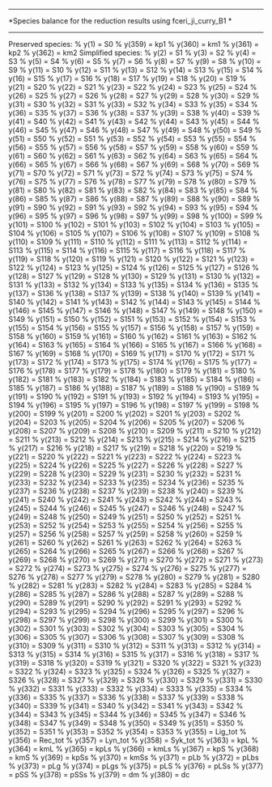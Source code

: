 ********************************************************************
*Species balance for the reduction results using fceri_ji_curry_B1 *       
********************************************************************
Preserved species:
%     y(1) = S0
%     y(359) = kp1
%     y(360) = km1
%     y(361) = kp2
%     y(362) = km2
Simplified species:
%     y(2) = S1
%     y(3) = S2
%     y(4) = S3
%     y(5) = S4
%     y(6) = S5
%     y(7) = S6
%     y(8) = S7
%     y(9) = S8
%     y(10) = S9
%     y(11) = S10
%     y(12) = S11
%     y(13) = S12
%     y(14) = S13
%     y(15) = S14
%     y(16) = S15
%     y(17) = S16
%     y(18) = S17
%     y(19) = S18
%     y(20) = S19
%     y(21) = S20
%     y(22) = S21
%     y(23) = S22
%     y(24) = S23
%     y(25) = S24
%     y(26) = S25
%     y(27) = S26
%     y(28) = S27
%     y(29) = S28
%     y(30) = S29
%     y(31) = S30
%     y(32) = S31
%     y(33) = S32
%     y(34) = S33
%     y(35) = S34
%     y(36) = S35
%     y(37) = S36
%     y(38) = S37
%     y(39) = S38
%     y(40) = S39
%     y(41) = S40
%     y(42) = S41
%     y(43) = S42
%     y(44) = S43
%     y(45) = S44
%     y(46) = S45
%     y(47) = S46
%     y(48) = S47
%     y(49) = S48
%     y(50) = S49
%     y(51) = S50
%     y(52) = S51
%     y(53) = S52
%     y(54) = S53
%     y(55) = S54
%     y(56) = S55
%     y(57) = S56
%     y(58) = S57
%     y(59) = S58
%     y(60) = S59
%     y(61) = S60
%     y(62) = S61
%     y(63) = S62
%     y(64) = S63
%     y(65) = S64
%     y(66) = S65
%     y(67) = S66
%     y(68) = S67
%     y(69) = S68
%     y(70) = S69
%     y(71) = S70
%     y(72) = S71
%     y(73) = S72
%     y(74) = S73
%     y(75) = S74
%     y(76) = S75
%     y(77) = S76
%     y(78) = S77
%     y(79) = S78
%     y(80) = S79
%     y(81) = S80
%     y(82) = S81
%     y(83) = S82
%     y(84) = S83
%     y(85) = S84
%     y(86) = S85
%     y(87) = S86
%     y(88) = S87
%     y(89) = S88
%     y(90) = S89
%     y(91) = S90
%     y(92) = S91
%     y(93) = S92
%     y(94) = S93
%     y(95) = S94
%     y(96) = S95
%     y(97) = S96
%     y(98) = S97
%     y(99) = S98
%     y(100) = S99
%     y(101) = S100
%     y(102) = S101
%     y(103) = S102
%     y(104) = S103
%     y(105) = S104
%     y(106) = S105
%     y(107) = S106
%     y(108) = S107
%     y(109) = S108
%     y(110) = S109
%     y(111) = S110
%     y(112) = S111
%     y(113) = S112
%     y(114) = S113
%     y(115) = S114
%     y(116) = S115
%     y(117) = S116
%     y(118) = S117
%     y(119) = S118
%     y(120) = S119
%     y(121) = S120
%     y(122) = S121
%     y(123) = S122
%     y(124) = S123
%     y(125) = S124
%     y(126) = S125
%     y(127) = S126
%     y(128) = S127
%     y(129) = S128
%     y(130) = S129
%     y(131) = S130
%     y(132) = S131
%     y(133) = S132
%     y(134) = S133
%     y(135) = S134
%     y(136) = S135
%     y(137) = S136
%     y(138) = S137
%     y(139) = S138
%     y(140) = S139
%     y(141) = S140
%     y(142) = S141
%     y(143) = S142
%     y(144) = S143
%     y(145) = S144
%     y(146) = S145
%     y(147) = S146
%     y(148) = S147
%     y(149) = S148
%     y(150) = S149
%     y(151) = S150
%     y(152) = S151
%     y(153) = S152
%     y(154) = S153
%     y(155) = S154
%     y(156) = S155
%     y(157) = S156
%     y(158) = S157
%     y(159) = S158
%     y(160) = S159
%     y(161) = S160
%     y(162) = S161
%     y(163) = S162
%     y(164) = S163
%     y(165) = S164
%     y(166) = S165
%     y(167) = S166
%     y(168) = S167
%     y(169) = S168
%     y(170) = S169
%     y(171) = S170
%     y(172) = S171
%     y(173) = S172
%     y(174) = S173
%     y(175) = S174
%     y(176) = S175
%     y(177) = S176
%     y(178) = S177
%     y(179) = S178
%     y(180) = S179
%     y(181) = S180
%     y(182) = S181
%     y(183) = S182
%     y(184) = S183
%     y(185) = S184
%     y(186) = S185
%     y(187) = S186
%     y(188) = S187
%     y(189) = S188
%     y(190) = S189
%     y(191) = S190
%     y(192) = S191
%     y(193) = S192
%     y(194) = S193
%     y(195) = S194
%     y(196) = S195
%     y(197) = S196
%     y(198) = S197
%     y(199) = S198
%     y(200) = S199
%     y(201) = S200
%     y(202) = S201
%     y(203) = S202
%     y(204) = S203
%     y(205) = S204
%     y(206) = S205
%     y(207) = S206
%     y(208) = S207
%     y(209) = S208
%     y(210) = S209
%     y(211) = S210
%     y(212) = S211
%     y(213) = S212
%     y(214) = S213
%     y(215) = S214
%     y(216) = S215
%     y(217) = S216
%     y(218) = S217
%     y(219) = S218
%     y(220) = S219
%     y(221) = S220
%     y(222) = S221
%     y(223) = S222
%     y(224) = S223
%     y(225) = S224
%     y(226) = S225
%     y(227) = S226
%     y(228) = S227
%     y(229) = S228
%     y(230) = S229
%     y(231) = S230
%     y(232) = S231
%     y(233) = S232
%     y(234) = S233
%     y(235) = S234
%     y(236) = S235
%     y(237) = S236
%     y(238) = S237
%     y(239) = S238
%     y(240) = S239
%     y(241) = S240
%     y(242) = S241
%     y(243) = S242
%     y(244) = S243
%     y(245) = S244
%     y(246) = S245
%     y(247) = S246
%     y(248) = S247
%     y(249) = S248
%     y(250) = S249
%     y(251) = S250
%     y(252) = S251
%     y(253) = S252
%     y(254) = S253
%     y(255) = S254
%     y(256) = S255
%     y(257) = S256
%     y(258) = S257
%     y(259) = S258
%     y(260) = S259
%     y(261) = S260
%     y(262) = S261
%     y(263) = S262
%     y(264) = S263
%     y(265) = S264
%     y(266) = S265
%     y(267) = S266
%     y(268) = S267
%     y(269) = S268
%     y(270) = S269
%     y(271) = S270
%     y(272) = S271
%     y(273) = S272
%     y(274) = S273
%     y(275) = S274
%     y(276) = S275
%     y(277) = S276
%     y(278) = S277
%     y(279) = S278
%     y(280) = S279
%     y(281) = S280
%     y(282) = S281
%     y(283) = S282
%     y(284) = S283
%     y(285) = S284
%     y(286) = S285
%     y(287) = S286
%     y(288) = S287
%     y(289) = S288
%     y(290) = S289
%     y(291) = S290
%     y(292) = S291
%     y(293) = S292
%     y(294) = S293
%     y(295) = S294
%     y(296) = S295
%     y(297) = S296
%     y(298) = S297
%     y(299) = S298
%     y(300) = S299
%     y(301) = S300
%     y(302) = S301
%     y(303) = S302
%     y(304) = S303
%     y(305) = S304
%     y(306) = S305
%     y(307) = S306
%     y(308) = S307
%     y(309) = S308
%     y(310) = S309
%     y(311) = S310
%     y(312) = S311
%     y(313) = S312
%     y(314) = S313
%     y(315) = S314
%     y(316) = S315
%     y(317) = S316
%     y(318) = S317
%     y(319) = S318
%     y(320) = S319
%     y(321) = S320
%     y(322) = S321
%     y(323) = S322
%     y(324) = S323
%     y(325) = S324
%     y(326) = S325
%     y(327) = S326
%     y(328) = S327
%     y(329) = S328
%     y(330) = S329
%     y(331) = S330
%     y(332) = S331
%     y(333) = S332
%     y(334) = S333
%     y(335) = S334
%     y(336) = S335
%     y(337) = S336
%     y(338) = S337
%     y(339) = S338
%     y(340) = S339
%     y(341) = S340
%     y(342) = S341
%     y(343) = S342
%     y(344) = S343
%     y(345) = S344
%     y(346) = S345
%     y(347) = S346
%     y(348) = S347
%     y(349) = S348
%     y(350) = S349
%     y(351) = S350
%     y(352) = S351
%     y(353) = S352
%     y(354) = S353
%     y(355) = Lig_tot
%     y(356) = Rec_tot
%     y(357) = Lyn_tot
%     y(358) = Syk_tot
%     y(363) = kpL
%     y(364) = kmL
%     y(365) = kpLs
%     y(366) = kmLs
%     y(367) = kpS
%     y(368) = kmS
%     y(369) = kpSs
%     y(370) = kmSs
%     y(371) = pLb
%     y(372) = pLbs
%     y(373) = pLg
%     y(374) = pLgs
%     y(375) = pLS
%     y(376) = pLSs
%     y(377) = pSS
%     y(378) = pSSs
%     y(379) = dm
%     y(380) = dc
